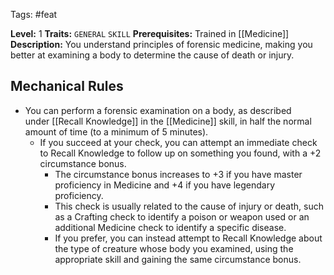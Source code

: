  Tags: #feat 

**Level:** 1
**Traits:** `GENERAL` `SKILL`
**Prerequisites:** Trained in [[Medicine]]
**Description:** You understand principles of forensic medicine, making you better at examining a body to determine the cause of death or injury.

## Mechanical Rules

- You can perform a forensic examination on a body, as described under [[Recall Knowledge]] in the [[Medicine]] skill, in half the normal amount of time (to a minimum of 5 minutes).
	- If you succeed at your check, you can attempt an immediate check to Recall Knowledge to follow up on something you found, with a +2 circumstance bonus.
		- The circumstance bonus increases to +3 if you have master proficiency in Medicine and +4 if you have legendary proficiency.
		- This check is usually related to the cause of injury or death, such as a Crafting check to identify a poison or weapon used or an additional Medicine check to identify a specific disease.
		- If you prefer, you can instead attempt to Recall Knowledge about the type of creature whose body you examined, using the appropriate skill and gaining the same circumstance bonus.  

